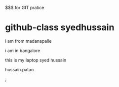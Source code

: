 $$$ for GIT pratice
# github-class  syedhussain
i am from madanapalle

i am in bangalore

this is my laptop
syed hussain

hussain.patan



;
